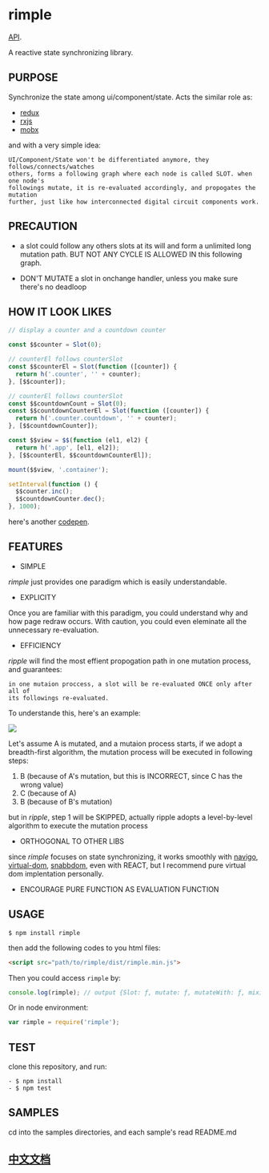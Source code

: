 # rimple

[API](https://xiechao06.github.io/rimple).

A reactive state synchronizing library.

## PURPOSE

Synchronize the state among ui/component/state. Acts the similar role as:

  * [redux](https://redux.js.org)
  * [rxjs](https://github.com/ReactiveX/rxjs)
  * [mobx](https://github.com/mobxjs/mobx)

and with a very simple idea:

```
UI/Component/State won't be differentiated anymore, they follows/connects/watches
others, forms a following graph where each node is called SLOT. when one node's 
followings mutate, it is re-evaluated accordingly, and propogates the mutation 
further, just like how interconnected digital circuit components work.
```

## PRECAUTION

 * a slot could follow any others slots at its will and form a unlimited long
   mutation path. BUT NOT ANY CYCLE IS ALLOWED IN this following graph.

 * DON'T MUTATE a slot in onchange handler, unless you make sure there's no
   deadloop
 

## HOW IT LOOK LIKES

```javascript
// display a counter and a countdown counter

const $$counter = Slot(0);

// counterEl follows counterSlot
const $$counterEl = Slot(function ([counter]) {
  return h('.counter', '' + counter);
}, [$$counter]);

// counterEl follows counterSlot
const $$countdownCount = Slot(0);
const $$countdownCounterEl = Slot(function ([counter]) {
  return h('.counter.countdown', '' + counter);
}, [$$countdownCounter]);

const $$view = $$(function (el1, el2) {
  return h('.app', [el1, el2]);
}, [$$counterEl, $$countdownCounterEl]);

mount($$view, '.container');

setInterval(function () {
  $$counter.inc();
  $$countdownCounter.dec();
}, 1000);
```

here's another [codepen](https://codepen.io/xiechao06/pen/JMJOaZ).

## FEATURES

 * SIMPLE
  
  *rimple* just provides one paradigm which is easily understandable.

 * EXPLICITY

  Once you are familiar with this paradigm, you could understand why and how 
  page redraw occurs. With caution, you could even eleminate all the unnecessary
  re-evaluation.

 * EFFICIENCY

  *ripple* will find the most effient propogation path in one mutation process, 
  and guarantees:

  ```
  in one mutaion proccess, a slot will be re-evaluated ONCE only after all of
  its followings re-evaluated.
  ```
  To understande this, here's an example:

  ![](https://user-images.githubusercontent.com/2888536/34474580-c5a1a54a-efbb-11e7-92bf-b7e60d6d35a1.png)

  Let's assume A is mutated, and a mutaion process starts, if we adopt a breadth-first
  algorithm, the mutation process will be executed in following steps:

  1. B (because of A's mutation, but this is INCORRECT, since C has the wrong value)
  2. C (because of A)
  3. B (because of B's mutation)
  
  but in *ripple*, step 1 will be SKIPPED, actually ripple adopts a level-by-level 
  algorithm to execute the mutation process

 * ORTHOGONAL TO OTHER LIBS

  since *rimple* focuses on state synchronizing, it works smoothly with
  [navigo](https://github.com/krasimir/navigo),
  [virtual-dom](https://github.com/Matt-Esch/virtual-dom), 
  [snabbdom](https://github.com/snabbdom/snabbdom),
  even with REACT, but I recommend pure virtual dom implentation personally.


 * ENCOURAGE PURE FUNCTION AS EVALUATION FUNCTION



## USAGE

```
$ npm install rimple
```
then add the following codes to you html files:

```html
<script src="path/to/rimple/dist/rimple.min.js">
```

Then you could access `rimple` by:

```javascript
console.log(rimple); // output {Slot: ƒ, mutate: ƒ, mutateWith: ƒ, mixin: ƒ}
```

Or in node environment: 

```javascript
var rimple = require('rimple');
```

## TEST
clone this repository, and run:

```
- $ npm install
- $ npm test
```

## SAMPLES

cd into the samples directories, and each sample's read README.md


## [中文文档](https://github.com/xiechao06/rimple/wiki/%E4%B8%AD%E6%96%87%E6%96%87%E6%A1%A3)
